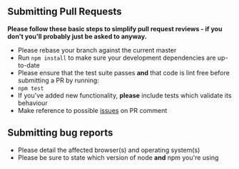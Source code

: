 ## Submitting Pull Requests

**Please follow these basic steps to simplify pull request reviews - if you don't you'll probably just be asked to anyway.**

* Please rebase your branch against the current master
* Run ```npm install``` to make sure your development dependencies are up-to-date
* Please ensure that the test suite passes **and** that code is lint free before submitting a PR by running:
 * ```npm test```
* If you've added new functionality, **please** include tests which validate its behaviour
* Make reference to possible [issues](https://github.com/NathanWalker/angular-seed-advanced/issues) on PR comment

## Submitting bug reports

* Please detail the affected browser(s) and operating system(s)
* Please be sure to state which version of node **and** npm you're using
